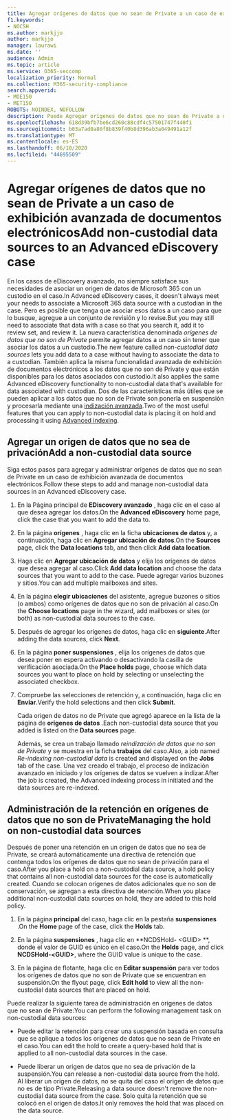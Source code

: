 ```yaml
---
title: Agregar orígenes de datos que no sean de Private a un caso de exhibición avanzada de documentos electrónicos
f1.keywords:
- NOCSH
ms.author: markjjo
author: markjjo
manager: laurawi
ms.date: ''
audience: Admin
ms.topic: article
ms.service: O365-seccomp
localization_priority: Normal
ms.collection: M365-security-compliance
search.appverid:
- MOE150
- MET150
ROBOTS: NOINDEX, NOFOLLOW
description: Puede Agregar orígenes de datos que no sean de Private a un caso de exhibición avanzada de documentos electrónicos y poner una retención en el origen de datos. Los orígenes de datos que no son de Private se reindizan, de modo que todo el contenido que se considere indizado parcialmente se vuelve a procesar para que se pueda buscar de forma completa y rápida.
ms.openlocfilehash: 618d39bfb7be6cd260c88cdf4c57501747f440f1
ms.sourcegitcommit: b03a7ad0a80f8b839f40b8d396ab3a049491a12f
ms.translationtype: MT
ms.contentlocale: es-ES
ms.lasthandoff: 06/10/2020
ms.locfileid: "44695509"
---
```

# <a name="add-non-custodial-data-sources-to-an-advanced-ediscovery-case"></a><span data-ttu-id="b041e-104">Agregar orígenes de datos que no sean de Private a un caso de exhibición avanzada de documentos electrónicos</span><span class="sxs-lookup"><span data-stu-id="b041e-104">Add non-custodial data sources to an Advanced eDiscovery case</span></span>

<span data-ttu-id="b041e-105">En los casos de eDiscovery avanzado, no siempre satisface sus necesidades de asociar un origen de datos de Microsoft 365 con un custodio en el caso.</span><span class="sxs-lookup"><span data-stu-id="b041e-105">In Advanced eDiscovery cases, it doesn't always meet your needs to associate a Microsoft 365 data source with a custodian in the case.</span></span> <span data-ttu-id="b041e-106">Pero es posible que tenga que asociar esos datos a un caso para que lo busque, agregue a un conjunto de revisión y lo revise.</span><span class="sxs-lookup"><span data-stu-id="b041e-106">But you may still need to associate that data with a case so that you search it, add it to review set, and review it.</span></span> <span data-ttu-id="b041e-107">La nueva característica denominada *orígenes de datos que no son de Private* permite agregar datos a un caso sin tener que asociar los datos a un custodio.</span><span class="sxs-lookup"><span data-stu-id="b041e-107">The new feature called *non-custodial data sources* lets you add data to a case without having to associate the data to a custodian.</span></span> <span data-ttu-id="b041e-108">También aplica la misma funcionalidad avanzada de exhibición de documentos electrónicos a los datos que no son de Private y que están disponibles para los datos asociados con custodio.</span><span class="sxs-lookup"><span data-stu-id="b041e-108">It also applies the same Advanced eDiscovery functionality to non-custodial data that's available for data associated with custodian.</span></span> <span data-ttu-id="b041e-109">Dos de las características más útiles que se pueden aplicar a los datos que no son de Private son ponerla en suspensión y procesarla mediante una [indización avanzada](indexing-custodian-data.md).</span><span class="sxs-lookup"><span data-stu-id="b041e-109">Two of the most useful features that you can apply to non-custodial data is placing it on hold and processing it using [Advanced indexing](indexing-custodian-data.md).</span></span>

## <a name="add-a-non-custodial-data-source"></a><span data-ttu-id="b041e-110">Agregar un origen de datos que no sea de privación</span><span class="sxs-lookup"><span data-stu-id="b041e-110">Add a non-custodial data source</span></span>

<span data-ttu-id="b041e-111">Siga estos pasos para agregar y administrar orígenes de datos que no sean de Private en un caso de exhibición avanzada de documentos electrónicos.</span><span class="sxs-lookup"><span data-stu-id="b041e-111">Follow these steps to add and manage non-custodial data sources in an Advanced eDiscovery case.</span></span>

1. <span data-ttu-id="b041e-112">En la Página principal de **EDiscovery avanzado** , haga clic en el caso al que desea agregar los datos.</span><span class="sxs-lookup"><span data-stu-id="b041e-112">On the **Advanced eDiscovery** home page, click the case that you want to add the data to.</span></span>

2. <span data-ttu-id="b041e-113">En la página **orígenes** , haga clic en la ficha **ubicaciones de datos** y, a continuación, haga clic en **Agregar ubicación de datos**.</span><span class="sxs-lookup"><span data-stu-id="b041e-113">On the **Sources** page, click the **Data locations** tab, and then click **Add data location**.</span></span>

3. <span data-ttu-id="b041e-114">Haga clic en **Agregar ubicación de datos** y elija los orígenes de datos que desea agregar al caso.</span><span class="sxs-lookup"><span data-stu-id="b041e-114">Click **Add data location** and choose the data sources that you want to add to the case.</span></span> <span data-ttu-id="b041e-115">Puede agregar varios buzones y sitios.</span><span class="sxs-lookup"><span data-stu-id="b041e-115">You can add multiple mailboxes and sites.</span></span>

4. <span data-ttu-id="b041e-116">En la página **elegir ubicaciones** del asistente, agregue buzones o sitios (o ambos) como orígenes de datos que no son de privación al caso.</span><span class="sxs-lookup"><span data-stu-id="b041e-116">On the **Choose locations** page in the wizard, add mailboxes or sites (or both) as non-custodial data sources to the case.</span></span>

5. <span data-ttu-id="b041e-117">Después de agregar los orígenes de datos, haga clic en **siguiente**.</span><span class="sxs-lookup"><span data-stu-id="b041e-117">After adding the data sources, click **Next**.</span></span>

6. <span data-ttu-id="b041e-118">En la página **poner suspensiones** , elija los orígenes de datos que desea poner en espera activando o desactivando la casilla de verificación asociada.</span><span class="sxs-lookup"><span data-stu-id="b041e-118">On the **Place holds** page, choose which data sources you want to place on hold by selecting or unselecting the associated checkbox.</span></span>

7. <span data-ttu-id="b041e-119">Compruebe las selecciones de retención y, a continuación, haga clic en **Enviar**.</span><span class="sxs-lookup"><span data-stu-id="b041e-119">Verify the hold selections and then click **Submit**.</span></span>

   <span data-ttu-id="b041e-120">Cada origen de datos no de Private que agregó aparece en la lista de la página de **orígenes de datos** .</span><span class="sxs-lookup"><span data-stu-id="b041e-120">Each non-custodial data source that you added is listed on the **Data sources** page.</span></span>

   <span data-ttu-id="b041e-121">Además, se crea un trabajo llamado *reindización de datos que no son de Private* y se muestra en la ficha **trabajos** del caso.</span><span class="sxs-lookup"><span data-stu-id="b041e-121">Also, a job named *Re-indexing non-custodial data* is created and displayed on the **Jobs** tab of the case.</span></span> <span data-ttu-id="b041e-122">Una vez creado el trabajo, el proceso de indización avanzado en iniciado y los orígenes de datos se vuelven a indizar.</span><span class="sxs-lookup"><span data-stu-id="b041e-122">After the job is created, the Advanced indexing process in initiated and the data sources are re-indexed.</span></span>

## <a name="managing-the-hold-on-non-custodial-data-sources"></a><span data-ttu-id="b041e-123">Administración de la retención en orígenes de datos que no son de Private</span><span class="sxs-lookup"><span data-stu-id="b041e-123">Managing the hold on non-custodial data sources</span></span>

<span data-ttu-id="b041e-124">Después de poner una retención en un origen de datos que no sea de Private, se creará automáticamente una directiva de retención que contenga todos los orígenes de datos que no sean de privación para el caso.</span><span class="sxs-lookup"><span data-stu-id="b041e-124">After you place a hold on a non-custodial data source, a hold policy that contains all non-custodial data sources for the case is automatically created.</span></span> <span data-ttu-id="b041e-125">Cuando se colocan orígenes de datos adicionales que no son de conservación, se agregan a esta directiva de retención.</span><span class="sxs-lookup"><span data-stu-id="b041e-125">When you place additional non-custodial data sources on hold, they are added to this hold policy.</span></span>

1. <span data-ttu-id="b041e-126">En la página **principal** del caso, haga clic en la pestaña **suspensiones** .</span><span class="sxs-lookup"><span data-stu-id="b041e-126">On the **Home** page of the case, click the **Holds** tab.</span></span>

2. <span data-ttu-id="b041e-127">En la página **suspensiones** , haga clic en \*\*NCDSHold- \<GUID\> \*\*, donde el valor de GUID es único en el caso.</span><span class="sxs-lookup"><span data-stu-id="b041e-127">On the **Holds** page, and click **NCDSHold-\<GUID\>**, where the GUID value is unique to the case.</span></span>

3. <span data-ttu-id="b041e-128">En la página de flotante, haga clic en **Editar suspensión** para ver todos los orígenes de datos que no son de Private que se encuentran en suspensión.</span><span class="sxs-lookup"><span data-stu-id="b041e-128">On the flyout page, click **Edit hold** to view all the non-custodial data sources that are placed on hold.</span></span>

<span data-ttu-id="b041e-129">Puede realizar la siguiente tarea de administración en orígenes de datos que no sean de Private:</span><span class="sxs-lookup"><span data-stu-id="b041e-129">You can perform the following management task on non-custodial data sources:</span></span>

- <span data-ttu-id="b041e-130">Puede editar la retención para crear una suspensión basada en consulta que se aplique a todos los orígenes de datos que no sean de Private en el caso.</span><span class="sxs-lookup"><span data-stu-id="b041e-130">You can edit the hold to create a query-based hold that is applied to all non-custodial data sources in the case.</span></span>

- <span data-ttu-id="b041e-131">Puede liberar un origen de datos que no sea de privación de la suspensión.</span><span class="sxs-lookup"><span data-stu-id="b041e-131">You can release a non-custodial data source from the hold.</span></span> <span data-ttu-id="b041e-132">Al liberar un origen de datos, no se quita del caso el origen de datos que no es de tipo Private.</span><span class="sxs-lookup"><span data-stu-id="b041e-132">Releasing a data source doesn't remove the non-custodial data source from the case.</span></span> <span data-ttu-id="b041e-133">Solo quita la retención que se colocó en el origen de datos.</span><span class="sxs-lookup"><span data-stu-id="b041e-133">It only removes the hold that was placed on the data source.</span></span>
